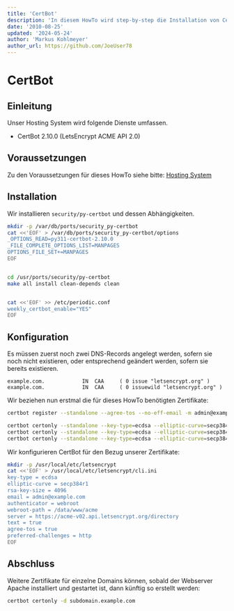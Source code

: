 ```yaml
---
title: 'CertBot'
description: 'In diesem HowTo wird step-by-step die Installation von CertBot für ein Hosting System auf Basis von FreeBSD 64Bit auf einem dedizierten Server beschrieben.'
date: '2010-08-25'
updated: '2024-05-24'
author: 'Markus Kohlmeyer'
author_url: https://github.com/JoeUser78
---
```


# CertBot

## Einleitung

Unser Hosting System wird folgende Dienste umfassen.

- CertBot 2.10.0 (LetsEncrypt ACME API 2.0)

## Voraussetzungen

Zu den Voraussetzungen für dieses HowTo siehe bitte: [Hosting System](/howtos/freebsd/hosting_system/)

## Installation

Wir installieren `security/py-certbot` und dessen Abhängigkeiten.

``` bash
mkdir -p /var/db/ports/security_py-certbot
cat <<'EOF' > /var/db/ports/security_py-certbot/options
_OPTIONS_READ=py311-certbot-2.10.0
_FILE_COMPLETE_OPTIONS_LIST=MANPAGES
OPTIONS_FILE_SET+=MANPAGES
EOF


cd /usr/ports/security/py-certbot
make all install clean-depends clean


cat <<'EOF' >> /etc/periodic.conf
weekly_certbot_enable="YES"
EOF
```

## Konfiguration

Es müssen zuerst noch zwei DNS-Records angelegt werden, sofern sie noch nicht existieren, oder entsprechend geändert werden, sofern sie bereits existieren.

``` dns-zone
example.com.            IN  CAA     ( 0 issue "letsencrypt.org" )
example.com.            IN  CAA     ( 0 issuewild "letsencrypt.org" )
```

Wir beziehen nun erstmal die für dieses HowTo benötigten Zertifikate:

``` bash
certbot register --standalone --agree-tos --no-eff-email -m admin@example.com

certbot certonly --standalone --key-type=ecdsa --elliptic-curve=secp384r1 -d devnull.example.com -d example.com
certbot certonly --standalone --key-type=ecdsa --elliptic-curve=secp384r1 -d mail.example.com
certbot certonly --standalone --key-type=ecdsa --elliptic-curve=secp384r1 -d www.example.com
```

Wir konfigurieren CertBot für den Bezug unserer Zertifikate:

``` bash
mkdir -p /usr/local/etc/letsencrypt
cat <<'EOF' > /usr/local/etc/letsencrypt/cli.ini
key-type = ecdsa
elliptic-curve = secp384r1
rsa-key-size = 4096
email = admin@example.com
authenticator = webroot
webroot-path = /data/www/acme
server = https://acme-v02.api.letsencrypt.org/directory
text = true
agree-tos = true
preferred-challenges = http
EOF
```

## Abschluss

Weitere Zertifikate für einzelne Domains können, sobald der Webserver Apache installiert und gestartet ist, dann künftig so erstellt werden:

``` bash
certbot certonly -d subdomain.example.com
```
